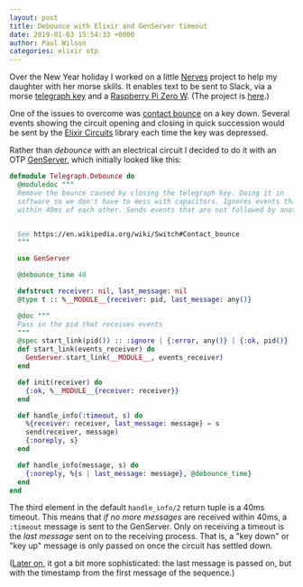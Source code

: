 ```yaml
---
layout: post
title: Debounce with Elixir and GenServer timeout
date: 2019-01-03 15:54:33 +0000
author: Paul Wilson
categories: elixir otp
---
```


Over the New Year holiday I worked on a little [Nerves](https://nerves-project.org) project to help my daughter with her morse skills. It enables text to be sent to Slack, via a morse [telegraph key](https://en.wikipedia.org/wiki/Telegraph_key) and a [Raspberry Pi Zero W](https://www.raspberrypi.org/products/raspberry-pi-zero-w/). (The project is [here](https://github.com/paulanthonywilson/morsey).)

One of the issues to overcome was [contact bounce](https://en.wikipedia.org/wiki/Switch#Contact_bounce) on a key down. Several events showing the circuit opening and closing in quick succession would be sent by the [Elixir Circuits](https://github.com/elixir-circuits/circuits_gpio) library each time the key was depressed.

Rather than _debounce_ with an electrical circuit I decided to do it with an OTP [GenServer](https://hexdocs.pm/elixir/GenServer.html), which initially looked like this:

```elixir
defmodule Telegraph.Debounce do
  @moduledoc """
  Remove the bounce caused by closing the telegraph key. Doing it in
  software so we don't have to mess with capacitors. Ignores events that occur
  within 40ms of each other. Sends events that are not followed by another after 50 milliseconds.


  See https://en.wikipedia.org/wiki/Switch#Contact_bounce
  """

  use GenServer

  @debounce_time 40

  defstruct receiver: nil, last_message: nil
  @type t :: %__MODULE__{receiver: pid, last_message: any()}

  @doc """
  Pass in the pid that receives events
  """
  @spec start_link(pid()) :: :ignore | {:error, any()} | {:ok, pid()}
  def start_link(events_receiver) do
    GenServer.start_link(__MODULE__, events_receiver)
  end

  def init(receiver) do
    {:ok, %__MODULE__{receiver: receiver}}
  end

  def handle_info(:timeout, s) do
    %{receiver: receiver, last_message: message} = s
    send(receiver, message)
    {:noreply, s}
  end

  def handle_info(message, s) do
    {:noreply, %{s | last_message: message}, @debounce_time}
  end
end
```

The third element in the default `handle_info/2` return tuple is a 40ms timeout. This means that _if no more messages_ are received within 40ms, a `:timeout` message is sent to the GenServer. Only on receiving a timeout is the _last message_ sent on to the receiving process. That is, a "key down" or "key up" message is only passed on once the circuit has settled down.

([Later on](https://github.com/paulanthonywilson/morsey/blob/cc9f75b8b9cce67f3683f6ba0a97b10ba5aea06d/apps/telegraph/lib/telegraph/debounce.ex), it got a bit more sophisticated: the last message is passed on, but with the timestamp from the first message of the sequence.)

